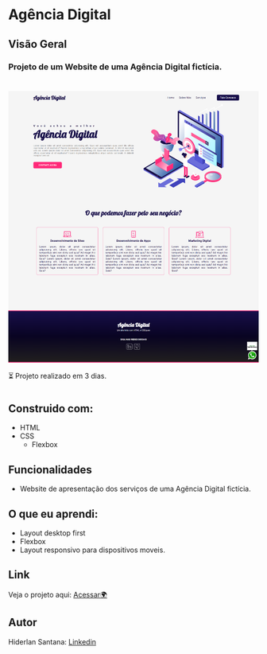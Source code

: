# Agência Digital


## Visão Geral

### Projeto de um Website de uma Agência Digital fictícia.
#

![](./img/agencia-digital.png)

⏳ Projeto realizado em 3 dias.
#
## Construido com:
- HTML
- CSS
  - Flexbox

## Funcionalidades
- Website de apresentação dos serviços de uma Agência Digital fictícia.


## O que eu aprendi:
- Layout desktop first
- Flexbox
- Layout responsivo para dispositivos moveis.

## Link

Veja o projeto aqui: [Acessar🌍](https://devhiderlan.github.io/agencia-digital/) 

## Autor

Hiderlan Santana: [Linkedin](https://www.linkedin.com/in/hiderlan-santana/)
